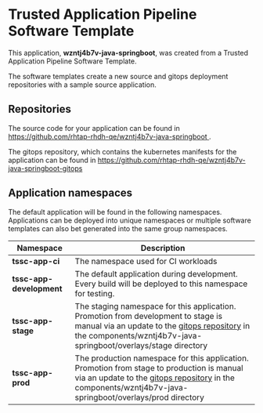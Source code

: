 # Trusted Application Pipeline Software Template

This application, **wzntj4b7v-java-springboot**, was created from a Trusted Application Pipeline Software Template.

The software templates create a new source and gitops deployment repositories with a sample source application. 

## Repositories

The source code for your application can be found in [https://github.com/rhtap-rhdh-qe/wzntj4b7v-java-springboot ](https://github.com/rhtap-rhdh-qe/wzntj4b7v-java-springboot ).
 
The gitops repository, which contains the kubernetes manifests for the application can be found in 
[https://github.com/rhtap-rhdh-qe/wzntj4b7v-java-springboot-gitops ](https://github.com/rhtap-rhdh-qe/wzntj4b7v-java-springboot-gitops ) 

## Application namespaces 

The default application will be found in the following namespaces. Applications can be deployed into unique namespaces or multiple software templates can also bet generated into the same group namespaces.  

|  Namespace   |  Description   |  
| -------- | -------- |
| **tssc-app-ci** | The namespace used for CI workloads |
| **tssc-app-development** | The default application during development. Every build will be deployed to this namespace for testing. |
| **tssc-app-stage** | The staging namespace for this application. Promotion from development to stage is manual via an update to the [gitops repository](https://github.com/rhtap-rhdh-qe/wzntj4b7v-java-springboot-gitops ) in the components/wzntj4b7v-java-springboot/overlays/stage directory |
| **tssc-app-prod** | The production namespace for this application. Promotion from stage to production is manual via an update to the [gitops repository](https://github.com/rhtap-rhdh-qe/wzntj4b7v-java-springboot-gitops ) in the components/wzntj4b7v-java-springboot/overlays/prod directory |